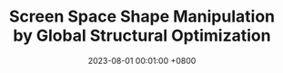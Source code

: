 ---
title:          "Screen Space Shape Manipulation by Global Structural Optimization"
date:           2023-08-01 00:01:00 +0800
selected:       true
pub:            "Computers & Graphics"
pub_date:       "2023"
# abstract: >-
cover:          /assets/images/covers/WireDeform.png
authors:
- Zhonghao Cao
- Pengfei Xu#
- ZHuoyue Chen
- Hui Huang
links:
  # Paper: 
  Project: https://vcc.tech/research/2023/WireDeform
---